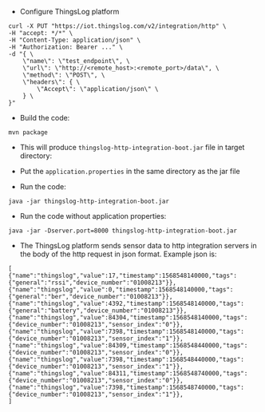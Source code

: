 * Configure ThingsLog platform
```
curl -X PUT "https://iot.thingslog.com/v2/integration/http" \
-H "accept: */*" \
-H "Content-Type: application/json" \
-H "Authorization: Bearer ..." \
-d "{ \
    \"name\": \"test_endpoint\", \
    \"url\": \"http://<remote_host>:<remote_port>/data\", \
    \"method\": \"POST\", \
    \"headers\": { \
        \"Accept\": \"application/json\" \
    } \
}"
```

* Build the code:
```
mvn package
```

* This will produce `thingslog-http-integration-boot.jar` file in target directory:  

* Put the `application.properties` in the same directory as the jar file
* Run the code:
```
java -jar thingslog-http-integration-boot.jar
```

* Run the code without application properties:
```
java -jar -Dserver.port=8000 thingslog-http-integration-boot.jar
```
* The ThingsLog platform sends sensor data to http integration servers in the body of the http request in json format. Example json is:
```
[
{"name":"thingslog","value":17,"timestamp":1568548140000,"tags":{"general":"rssi","device_number":"01008213"}},
{"name":"thingslog","value":0,"timestamp":1568548140000,"tags":{"general":"ber","device_number":"01008213"}},
{"name":"thingslog","value":4392,"timestamp":1568548140000,"tags":{"general":"battery","device_number":"01008213"}},
{"name":"thingslog","value":84304,"timestamp":1568548140000,"tags":{"device_number":"01008213","sensor_index":"0"}},
{"name":"thingslog","value":7398,"timestamp":1568548140000,"tags":{"device_number":"01008213","sensor_index":"1"}},
{"name":"thingslog","value":84309,"timestamp":1568548440000,"tags":{"device_number":"01008213","sensor_index":"0"}},
{"name":"thingslog","value":7398,"timestamp":1568548440000,"tags":{"device_number":"01008213","sensor_index":"1"}},
{"name":"thingslog","value":84311,"timestamp":1568548740000,"tags":{"device_number":"01008213","sensor_index":"0"}},
{"name":"thingslog","value":7398,"timestamp":1568548740000,"tags":{"device_number":"01008213","sensor_index":"1"}},
]
```

